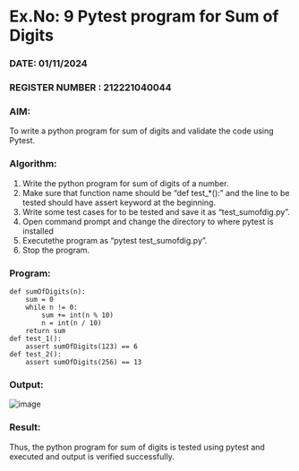 # Ex.No: 9  Pytest program for Sum of Digits 

### DATE: 01/11/2024                                                                           
### REGISTER NUMBER : 212221040044
### AIM: 
To write a python program for sum of digits and validate the code using Pytest. 

### Algorithm:
1. Write the python program for sum of digits of a number. 
2. Make sure that function name should be “def test_*():” and the line to be tested 
should have assert keyword at the beginning. 
3. Write some test cases for to be tested and save it as “test_sumofdig.py”. 
4. Open command prompt and change the directory to where pytest is installed
5. Executethe program as “pytest test_sumofdig.py”. 
6. Stop the program.

### Program:
```
def sumOfDigits(n):
    sum = 0
    while n != 0:
        sum += int(n % 10)
        n = int(n / 10)
    return sum
def test_1():
    assert sumOfDigits(123) == 6
def test_2():
    assert sumOfDigits(256) == 13
```

### Output:
![image](https://github.com/user-attachments/assets/ff5c36a4-3c05-4aa5-bce1-31eeb88910db)

### Result:
Thus, the python program for sum of digits is tested using pytest and executed and output is verified successfully.
